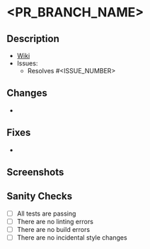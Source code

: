# <PR_BRANCH_NAME>

## Description

- [Wiki](https://github.com/featherweight-design/feather/wiki/<GH_WIKI_PAGE>)
- Issues:
  - Resolves #<ISSUE_NUMBER>

## Changes

- 

## Fixes

- 

## Screenshots

## Sanity Checks

- [ ] All tests are passing
- [ ] There are no linting errors
- [ ] There are no build errors
- [ ] There are no incidental style changes
